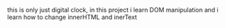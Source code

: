 this is only just digital clock, in this project i learn DOM manipulation and i learn how to change innerHTML and inerText 
